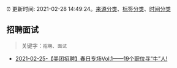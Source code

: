 :alarm_clock: 更新时间: 2021-02-28 14:49:24。[来源分类](../README.md)、[标签分类](../TAGS.md)、[时间分类](../TIMELINE.md)

## 招聘面试


> 关键字：`招聘`、`面试`



- [2021-02-25-【美团招聘】春日专场Vol.1——19个职位寻“牛”人!](https://sec.thief.one/article_content?a_id=8e9d11a1fd080cbeffaeb32940605f07) 